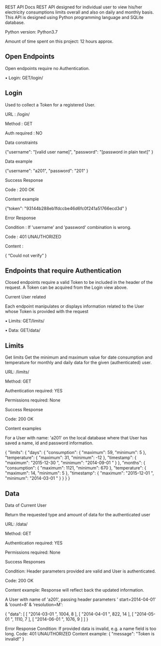 REST API Docs 
REST API designed for individual user to view his/her electricity consumptions limits overall and also on daily and monthly basis. This API is designed using Python programming language and SQLite database. 

Python version: Python3.7

Amount of time spent on this project: 12 hours approx.  


Open Endpoints
--------------------------------------------------------

Open endpoints require no Authentication.

  •	Login:   GET/login/


Login
--------
Used to collect a Token for a registered User.

URL : /login/

Method : GET

Auth required : NO


Data constraints

{"username": "[valid user name]",     "password": "[password in plain text]" }


Data example

{"username": "a201",     "password": "201" }


Success Response

  Code : 200 OK
  
  Content example
  
{"token": "93144b288eb1fdccbe46d6fc0f241a51766ecd3d" }


Error Response

Condition : If 'username' and 'password' combination is wrong.

  Code : 401 UNAUTHORIZED
  
  Content :
  
{ “Could not verify” }





Endpoints that require Authentication
---------------------------------------------------------

Closed endpoints require a valid Token to be included in the header of the request. A Token can be acquired from the Login view above.

Current User related

Each endpoint manipulates or displays information related to the User whose Token is provided with the request

  •	 Limits: GET/limits/

  •	Data:   GET/data/

Limits
---------------------------
Get limits 
Get the minimum and maximum value for date consumption and temperature for monthly and daily data for the given (authenticated) user.


URL: /limits/

Method: GET

Authentication required: YES

Permissions required: None

Success Response

  Code: 200 OK
  
  Content examples
  
For a User with name: 'a201' on the local database where that User has saved a name, id and password information.

{
    "limits": {
        "days": {
            "consumption": {
                "maximum": 59,
                "minimum": 5
            },
            "temperature": {
                "maximum": 31,
                "minimum": -12
            },
            "timestamp": {
                "maximum": "2015-12-30 ",
                "minimum": "2014-09-01 "
            }
        },
        "months": {
            "consumption": {
                "maximum": 1121,
                "minimum": 670
            },
            "temperature": {
                "maximum": 14,
                "minimum": 5
            },
            "timestamp": {
                "maximum": "2015-12-01 ",
                "minimum": "2014-03-01 "
            }
        }
    }
} 





Data
--------------------------------

Data of Current User

Return the requested type and amount of data for the authenticated user 

URL: /data/

Method: GET

Authentication required: YES

Permissions required: None

Success Responses

Condition: Header parameters provided are valid and User is authenticated.

  Code: 200 OK
  
  Content example: Response will reflect back the updated information. 
  
A User with name of 'a201', passing header parameters  ' start=2014-04-01’ & ‘count=8’ & ‘resolution=M':

 {
    "data": [
        [
            "2014-03-01 ",
            1004,
            8
        ],
        [
            "2014-04-01 ",
            822,
            14
        ],
        [
            "2014-05-01 ",
            1110,
            7
        ],
        [
            "2014-06-01 ",
            1076,
            9
        ]
    ]
}  

Error Response
Condition: If provided data is invalid, e.g. a name field is too long.
  Code: 401 UNAUTHORIZED
  Content example:
{
    "message": "Token is invalid!"
} 



